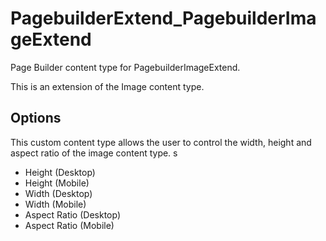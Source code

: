 # PagebuilderExtend_PagebuilderImageExtend

Page Builder content type for PagebuilderImageExtend.

This is an extension of the Image content type.

## Options

This custom content type allows the user to control the width, height and aspect ratio of the image content type.
s
- Height (Desktop)
- Height (Mobile)
- Width (Desktop)
- Width (Mobile)
- Aspect Ratio (Desktop)
- Aspect Ratio (Mobile)
